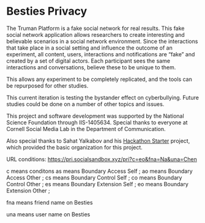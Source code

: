 Besties Privacy  
=======================

The Truman Platform is a fake social network for real results. This fake social network application allows researchers to create interesting and believable scenarios in a social network environment. Since the interactions that take place in a social setting and influence the outcome of an experiment, all content, users, interactions and notifications are “fake” and created by a set of digital actors. Each participant sees the same interactions and conversations, believe these to be unique to them. 

This allows any experiment to be completely replicated, and the tools can be repurposed for other studies. 

This current iteration is testing the bystander effect on cyberbullying. Future studies could be done on a number of other topics and issues. 

This project and software development was supported by the National Science Foundation through IIS-1405634. Special thanks to everyone at Cornell Social Media Lab in the Department of Communication. 

Also special thanks to Sahat Yalkabov and his [Hackathon Starter](https://github.com/sahat/hackathon-starter) project, which provided the basic organization for this project. 

URL conditions: 
https://pri.socialsandbox.xyz/pri?c=eo&fna=Na&una=Chen




c means conditons
  as means Boundary Access Self ;
  ao means Boundary Access Other ;
  cs means Boundary Control Self ;
  co means Boundary Control Other ;
  es means Boundary Extension Self ;
  eo means Boundary Extension Other ;




fna means friend name on Besties 



una means user name on Besties 
